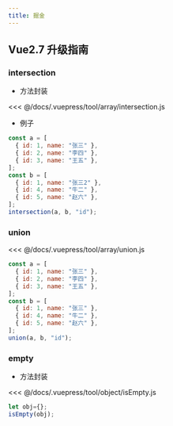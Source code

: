 ```yaml
---
title: 掘金
---
```


## Vue2.7 升级指南

### <vp-word name="交集">intersection</vp-word>

- 方法封装

<<< @/docs/.vuepress/tool/array/intersection.js



- 例子

```js run
const a = [
  { id: 1, name: "张三" },
  { id: 2, name: "李四" },
  { id: 3, name: "王五" },
];
const b = [
  { id: 1, name: "张三2" },
  { id: 4, name: "牛二" },
  { id: 5, name: "赵六" },
];
intersection(a, b, "id");
```


### <vp-word name="并集">union</vp-word>
<<< @/docs/.vuepress/tool/array/union.js

```js run
const a = [
  { id: 1, name: "张三" },
  { id: 2, name: "李四" },
  { id: 3, name: "王五" },
];
const b = [
  { id: 1, name: "张三" },
  { id: 4, name: "牛二" },
  { id: 5, name: "赵六" },
];
union(a, b, "id");
```

### <vp-word name="判空">empty</vp-word>

- 方法封装

<<< @/docs/.vuepress/tool/object/isEmpty.js

```js run
let obj={};
isEmpty(obj);
```
